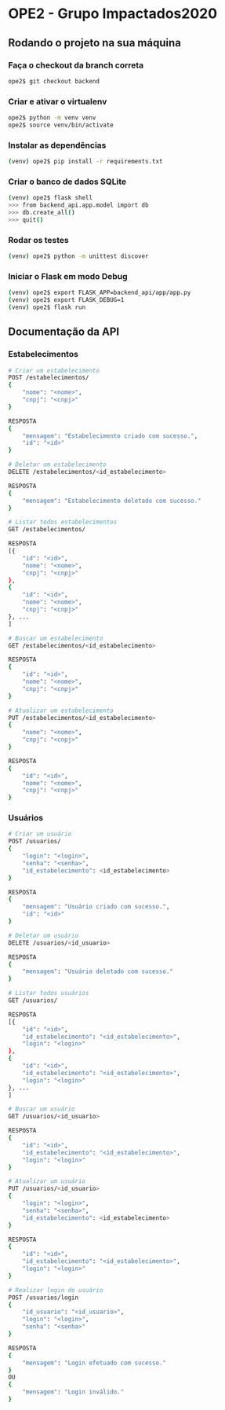 # OPE2 - Grupo Impactados2020

## Rodando o projeto na sua máquina

### Faça o checkout da branch correta
``` bash
ope2$ git checkout backend
```

### Criar e ativar o virtualenv
``` bash
ope2$ python -m venv venv
ope2$ source venv/bin/activate
```

### Instalar as dependências
``` bash
(venv) ope2$ pip install -r requirements.txt
```

### Criar o banco de dados SQLite
``` bash
(venv) ope2$ flask shell
>>> from backend_api.app.model import db
>>> db.create_all()
>>> quit()
```

### Rodar os testes
``` bash
(venv) ope2$ python -m unittest discover
```

### Iniciar o Flask em modo Debug
``` bash
(venv) ope2$ export FLASK_APP=backend_api/app/app.py
(venv) ope2$ export FLASK_DEBUG=1
(venv) ope2$ flask run
```

## Documentação da API

### Estabelecimentos
``` bash
# Criar um estabelecimento
POST /estabelecimentos/
{
    "nome": "<nome>",
    "cnpj": "<cnpj>"
}

RESPOSTA
{
    "mensagem": "Estabelecimento criado com sucesso.",
    "id": "<id>"
}
```
``` bash
# Deletar um estabelecimento
DELETE /estabelecimentos/<id_estabelecimento>

RESPOSTA
{
    "mensagem": "Estabelecimento deletado com sucesso."
}
```
``` bash
# Listar todos estabelecimentos
GET /estabelecimentos/

RESPOSTA
[{
    "id": "<id>",
    "nome": "<nome>",
    "cnpj": "<cnpj>"
},
{
    "id": "<id>",
    "nome": "<nome>",
    "cnpj": "<cnpj>"
}, ...
]
```
``` bash
# Buscar um estabelecimento
GET /estabelecimentos/<id_estabelecimento>

RESPOSTA
{
    "id": "<id>",
    "nome": "<nome>",
    "cnpj": "<cnpj>"
}
```
``` bash
# Atualizar um estabelecimento
PUT /estabelecimentos/<id_estabelecimento>
{
    "nome": "<nome>",
    "cnpj": "<cnpj>"
}

RESPOSTA
{
    "id": "<id>",
    "nome": "<nome>",
    "cnpj": "<cnpj>"
}
```

### Usuários
``` bash
# Criar um usuário
POST /usuarios/
{
    "login": "<login>",
    "senha": "<senha>",
    "id_estabelecimento": <id_estabelecimento>
}

RESPOSTA
{
    "mensagem": "Usuário criado com sucesso.",
    "id": "<id>"
}
```
``` bash
# Deletar um usuário
DELETE /usuarios/<id_usuario>

RESPOSTA
{
    "mensagem": "Usuário deletado com sucesso."
}
```
``` bash
# Listar todos usuários
GET /usuarios/

RESPOSTA
[{
    "id": "<id>",
    "id_estabelecimento": "<id_estabelecimento>",
    "login": "<login>"
},
{
    "id": "<id>",
    "id_estabelecimento": "<id_estabelecimento>",
    "login": "<login>"
}, ...
]
```
``` bash
# Buscar um usuário
GET /usuarios/<id_usuario>

RESPOSTA
{
    "id": "<id>",
    "id_estabelecimento": "<id_estabelecimento>",
    "login": "<login>"
}
```
``` bash
# Atualizar um usuário
PUT /usuarios/<id_usuario>
{
    "login": "<login>",
    "senha": "<senha>",
    "id_estabelecimento": <id_estabelecimento>
}

RESPOSTA
{
    "id": "<id>",
    "id_estabelecimento": "<id_estabelecimento>",
    "login": "<login>"
}
```
``` bash
# Realizar login do usuário
POST /usuarios/login
{
    "id_usuario": "<id_usuario>",
    "login": "<login>",
    "senha": "<senha>"
}

RESPOSTA
{
    "mensagem": "Login efetuado com sucesso."
}
OU
{
    "mensagem": "Login inválido."
}
```
